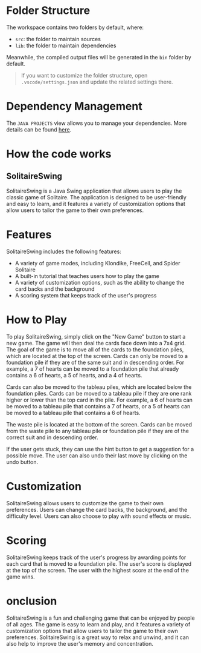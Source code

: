 # Folder Structure

The workspace contains two folders by default, where:

- `src`: the folder to maintain sources
- `lib`: the folder to maintain dependencies

Meanwhile, the compiled output files will be generated in the `bin` folder by default.

> If you want to customize the folder structure, open `.vscode/settings.json` and update the related settings there.

# Dependency Management

The `JAVA PROJECTS` view allows you to manage your dependencies. More details can be found [here](https://github.com/microsoft/vscode-java-dependency#manage-dependencies).


# How the code works
## SolitaireSwing
SolitaireSwing is a Java Swing application that allows users to play the classic game of Solitaire. The application is designed to be user-friendly and easy to learn, and it features a variety of customization options that allow users to tailor the game to their own preferences.

# Features
SolitaireSwing includes the following features:

- A variety of game modes, including Klondike, FreeCell, and Spider Solitaire
- A built-in tutorial that teaches users how to play the game
- A variety of customization options, such as the ability to change the card backs and the background
- A scoring system that keeps track of the user's progress

# How to Play
To play SolitaireSwing, simply click on the "New Game" button to start a new game. The game will then deal the cards face down into a 7x4 grid. The goal of the game is to move all of the cards to the foundation piles, which are located at the top of the screen. Cards can only be moved to a foundation pile if they are of the same suit and in descending order. For example, a 7 of hearts can be moved to a foundation pile that already contains a 6 of hearts, a 5 of hearts, and a 4 of hearts.

Cards can also be moved to the tableau piles, which are located below the foundation piles. Cards can be moved to a tableau pile if they are one rank higher or lower than the top card in the pile. For example, a 6 of hearts can be moved to a tableau pile that contains a 7 of hearts, or a 5 of hearts can be moved to a tableau pile that contains a 6 of hearts.

The waste pile is located at the bottom of the screen. Cards can be moved from the waste pile to any tableau pile or foundation pile if they are of the correct suit and in descending order.

If the user gets stuck, they can use the hint button to get a suggestion for a possible move. The user can also undo their last move by clicking on the undo button.

# Customization
SolitaireSwing allows users to customize the game to their own preferences. Users can change the card backs, the background, and the difficulty level. Users can also choose to play with sound effects or music.

# Scoring
SolitaireSwing keeps track of the user's progress by awarding points for each card that is moved to a foundation pile. The user's score is displayed at the top of the screen. The user with the highest score at the end of the game wins.

# onclusion
SolitaireSwing is a fun and challenging game that can be enjoyed by people of all ages. The game is easy to learn and play, and it features a variety of customization options that allow users to tailor the game to their own preferences. SolitaireSwing is a great way to relax and unwind, and it can also help to improve the user's memory and concentration.